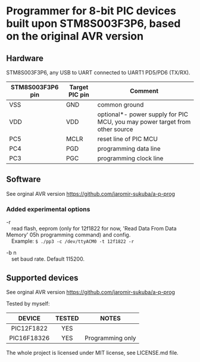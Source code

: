 # Programmer for 8-bit PIC devices built upon STM8S003F3P6, based on the original AVR version

## Hardware

STM8S003F3P6, any USB to UART connected to UART1 PD5/PD6 (TX/RX).

| STM8S003F3P6 pin | Target PIC pin | Comment                                                                     |
|------------------|----------------|-----------------------------------------------------------------------------|
| VSS              | GND            | common ground                                                               |
| VDD              | VDD            | optional*- power supply for PIC MCU, you may power target from other source |
| PC5              | MCLR           | reset line of PIC MCU                                                       |
| PC4              | PGD            | programming data line                                                       |
| PC3              | PGC            | programming clock line                                                      |

## Software

See orginal AVR version https://github.com/jaromir-sukuba/a-p-prog

### Added experimental options

-r<br>
&emsp;read flash, eeprom (only for 12f1822 for now, 'Read Data From Data Memory' 05h programming command) and config.<br>
&emsp;Example: `$ ./pp3 -c /dev/ttyACM0 -t 12f1822 -r`

-b n<br>
&emsp;set baud rate. Default 115200.


## Supported devices

See orginal AVR version https://github.com/jaromir-sukuba/a-p-prog

Tested by myself:

**DEVICE**|**TESTED**|**NOTES**
:-----:|:-----:|:-----:
PIC12F1822|YES|
PIC16F18326|YES|Programming only

The whole project is licensed under MIT license, see LICENSE.md file.

